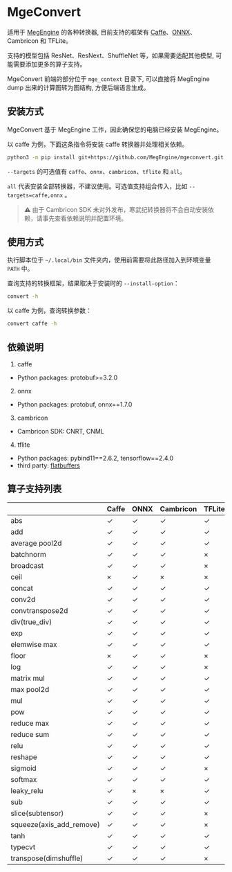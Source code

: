 # MgeConvert

适用于 [MegEngine](https://github.com/MegEngine/MegEngine) 的各种转换器, 目前支持的框架有 [Caffe](https://github.com/BVLC/caffe)、[ONNX](https://github.com/onnx/onnx)、Cambricon 和 TFLite。

支持的模型包括 ResNet、ResNext、ShuffleNet 等，如果需要适配其他模型, 可能需要添加更多的算子支持。

MgeConvert 前端的部分位于 `mge_context` 目录下, 可以直接将 MegEngine dump 出来的计算图转为图结构, 方便后端语言生成。


## 安装方式

MgeConvert 基于 MegEngine 工作，因此确保您的电脑已经安装 MegEngine。

以 caffe 为例，下面这条指令将安装 caffe 转换器并处理相关依赖。

```bash
python3 -m pip install git+https://github.com/MegEngine/mgeconvert.git --user --install-option="--targets=caffe"
```

``--targets`` 的可选值有 ``caffe``、``onnx``、``cambricon``、``tflite`` 和 ``all``。

``all`` 代表安装全部转换器，不建议使用。可选值支持组合传入，比如 ``--targets=caffe,onnx`` 。

> :warning: 由于 Cambricon SDK 未对外发布，寒武纪转换器将不会自动安装依赖，请事先查看依赖说明并配置环境。

## 使用方式

执行脚本位于 ``~/.local/bin`` 文件夹内，使用前需要将此路径加入到环境变量 ``PATH`` 中。

查询支持的转换框架，结果取决于安装时的 ``--install-option``：

```bash
convert -h
```

以 caffe 为例，查询转换参数：

```bash
convert caffe -h
```

## 依赖说明

1. caffe

 - Python packages: protobuf>=3.2.0

2. onnx

 - Python packages: protobuf, onnx==1.7.0

3. cambricon

 - Cambricon SDK: CNRT, CNML

4. tflite

 - Python packages: pybind11==2.6.2, tensorflow==2.4.0
 - third party: [flatbuffers](https://github.com/google/flatbuffers.git)


## 算子支持列表

|   |Caffe|ONNX|Cambricon|TFLite|
|-- |-----|----|---------|------|
|abs| ✓ | ✓ | ✓ | ✓ |
|add| ✓ | ✓ | ✓ | ✓ |
|average pool2d| ✓ | ✓ | ✓ | ✓ |
|batchnorm| ✓ | ✓ | ✓ | × |
|broadcast| ✓ | ✓ | ✓ | × |
|ceil| × | ✓ | × | × |
|concat| ✓ | ✓ | ✓ | ✓ |
|conv2d| ✓ | ✓ | ✓ | ✓ |
|convtranspose2d| ✓ | ✓ | ✓ | ✓ |
|div(true_div)| ✓ | ✓ | ✓ | ✓ |
|exp| ✓ | ✓ | ✓ | ✓ |
|elemwise max|  ✓ | ✓ | ✓ | ✓ |
|floor| × | ✓ | ✓ | × |
|log| ✓ | ✓ | ✓ | × |
|matrix mul| ✓ | ✓ | ✓ | ✓ |
|max pool2d| ✓ | ✓ | ✓ | ✓ |
|mul| ✓ | ✓ | ✓ | ✓ |
|pow| ✓ | ✓ | ✓ | ✓ |
|reduce max| ✓ | ✓ | ✓ | ✓ |
|reduce sum| ✓ | ✓ | ✓ | ✓ |
|relu| ✓ | ✓ | ✓ | ✓ |
|reshape| ✓ | ✓ | ✓ | ✓ |
|sigmoid| ✓ | ✓ | ✓ | × |
|softmax| ✓ | ✓ | ✓ | ✓ |
|leaky_relu| ✓ | × | × | ✓ |
|sub| ✓ | ✓ | ✓ | ✓ |
|slice(subtensor)| ✓ | ✓ | ✓ | × |
|squeeze(axis_add_remove)| ✓ | ✓ | ✓ | × |
|tanh| ✓ | ✓ | ✓ | ✓ |
|typecvt|  ✓ | ✓ | ✓ | ✓ |
|transpose(dimshuffle)| ✓ | ✓ | ✓ | × |
